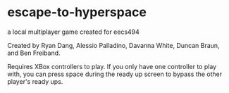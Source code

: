 # escape-to-hyperspace
a local multiplayer game created for eecs494

Created by Ryan Dang, Alessio Palladino, Davanna White, Duncan Braun, and Ben Freiband.

Requires XBox controllers to play. 
If you only have one controller to play with, you can press space during the ready up screen to bypass the other player's ready ups.

